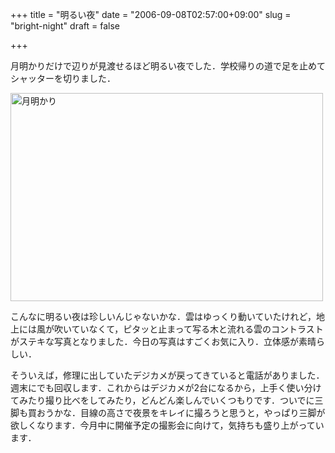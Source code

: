 +++
title = "明るい夜"
date = "2006-09-08T02:57:00+09:00"
slug = "bright-night"
draft = false

+++

<p>月明かりだけで辺りが見渡せるほど明るい夜でした．学校帰りの道で足を止めてシャッターを切りました．</p>
<p><a href="http://www.flickr.com/photos/june29/236942102/" title="Photo Sharing"><img src="http://static.flickr.com/68/236942102_5632d1371b.jpg" width="500" height="333" alt="月明かり" /></a></p>
<p>こんなに明るい夜は珍しいんじゃないかな．雲はゆっくり動いていたけれど，地上には風が吹いていなくて，ピタッと止まって写る木と流れる雲のコントラストがステキな写真となりました．今日の写真はすごくお気に入り．立体感が素晴らしい．</p>
<p>そういえば，修理に出していたデジカメが戻ってきていると電話がありました．週末にでも回収します．これからはデジカメが2台になるから，上手く使い分けてみたり撮り比べをしてみたり，どんどん楽しんでいくつもりです．ついでに三脚も買おうかな．目線の高さで夜景をキレイに撮ろうと思うと，やっぱり三脚が欲しくなります．今月中に開催予定の撮影会に向けて，気持ちも盛り上がっています．</p>
